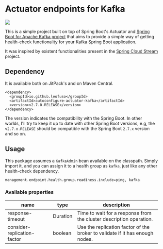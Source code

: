 
# Actuator endpoints for Kafka

[![](https://jitpack.io/v/LeoFuso/actuator-kafka.svg)](https://jitpack.io/#LeoFuso/actuator-kafka)

This is a simple project built on top of Spring Boot's Actuator and [Spring Boot for Apache Kafka project](https://spring.io/projects/spring-kafka/)
that aims to provide a simple way of getting health-check functionality for your Kafka Spring Boot application.

It was inspired by existent functionalities present in the [Spring Cloud Stream](https://spring.io/projects/spring-cloud-stream) project.

## Dependency
It is available both on JitPack's and on Maven Central.
```maven
<dependency>
  <groupId>io.github.leofuso</groupId>
  <artifactId>autoconfigure-actuator-kafka</artifactId>
  <version>v2.7.0.RELEASE</version>
</dependency>
``` 

The version indicates the compatibility with the Spring Boot. In other worlds, I'll try to keep it up to date with other
Spring Boot versions, e.g, the `v2.7.x.RELEASE` should be compatible with the Spring Boot `2.7.x` version and so on.

## Usage

This package assumes a `KafkaAdmin` bean available on the classpath. Simply import it, and you can assign it to a health 
group as `kafka`, just like any other health-check dependency. 

```txt
management.endpoint.health.group.readiness.include=ping, kafka
```

### Available properties

| name                        | type     | description                                                                  |
|-----------------------------|----------|------------------------------------------------------------------------------|
| response-timeout            | Duration | Time to wait for a response from the cluster description operation.          |
| consider-replication-factor | boolean  | Use the replication factor of the broker to validate if it has enough nodes. |

